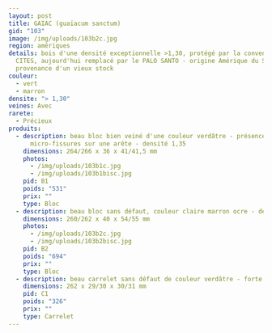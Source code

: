 ```yaml
---
layout: post
title: GAIAC (guaïacum sanctum)
gid: "103"
image: /img/uploads/103b2c.jpg
region: amériques
details: bois d'une densité exceptionnelle >1,30, protégé par la convention de
  CITES, aujourd'hui remplacé par le PALO SANTO - origine Amérique du Sud -
  provenance d'un vieux stock
couleur:
  - vert
  - marron
densite: "> 1,30"
veines: Avec
rarete:
  - Précieux
produits:
  - description: beau bloc bien veiné d'une couleur verdâtre - présence de
      micro-fissures sur une arête - densité 1,35
    dimensions: 264/266 x 36 x 41/41,5 mm
    photos:
      - /img/uploads/103b1c.jpg
      - /img/uploads/103b1bisc.jpg
    pid: B1
    poids: "531"
    prix: ""
    type: Bloc
  - description: beau bloc sans défaut, couleur claire marron ocre - densité 1,22
    dimensions: 260/262 x 40 x 54/55 mm
    photos:
      - /img/uploads/103b2c.jpg
      - /img/uploads/103b2bisc.jpg
    pid: B2
    poids: "694"
    prix: ""
    type: Bloc
  - description: beau carrelet sans défaut de couleur verdâtre - forte densité 1,38
    dimensions: 262 x 29/30 x 30/31 mm
    pid: C1
    poids: "326"
    prix: ""
    type: Carrelet
---
```

